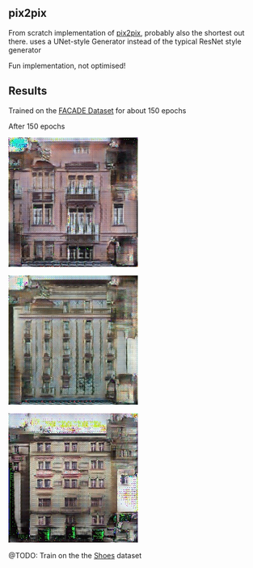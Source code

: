 ## pix2pix

From scratch implementation of [pix2pix](https://arxiv.org/abs/1611.07004), probably also the shortest out there. uses a UNet-style Generator instead of the typical ResNet style generator

Fun implementation, not optimised!


## Results

Trained on the [FACADE Dataset](http://cmp.felk.cvut.cz/~tylecr1/facade/) for about 150 epochs

After 150 epochs

![sample1](../samples/pix2pix/e_150_1.jpg)

![sample2](../samples/pix2pix/e_150_2.jpg)

![sample3](../samples/pix2pix/e_150_3.jpg)



@TODO: Train on the the [Shoes](https://www.eecs.qmul.ac.uk/~qian/Project_cvpr16.html) dataset





